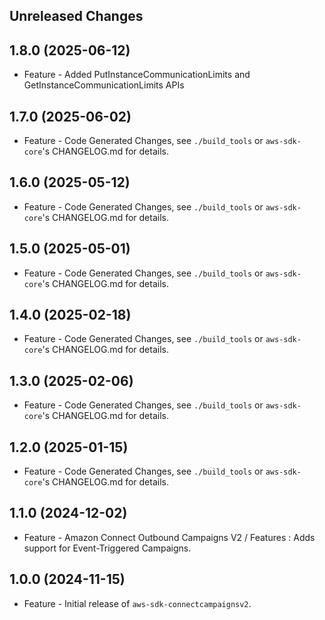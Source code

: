 Unreleased Changes
------------------

1.8.0 (2025-06-12)
------------------

* Feature - Added PutInstanceCommunicationLimits and GetInstanceCommunicationLimits APIs

1.7.0 (2025-06-02)
------------------

* Feature - Code Generated Changes, see `./build_tools` or `aws-sdk-core`'s CHANGELOG.md for details.

1.6.0 (2025-05-12)
------------------

* Feature - Code Generated Changes, see `./build_tools` or `aws-sdk-core`'s CHANGELOG.md for details.

1.5.0 (2025-05-01)
------------------

* Feature - Code Generated Changes, see `./build_tools` or `aws-sdk-core`'s CHANGELOG.md for details.

1.4.0 (2025-02-18)
------------------

* Feature - Code Generated Changes, see `./build_tools` or `aws-sdk-core`'s CHANGELOG.md for details.

1.3.0 (2025-02-06)
------------------

* Feature - Code Generated Changes, see `./build_tools` or `aws-sdk-core`'s CHANGELOG.md for details.

1.2.0 (2025-01-15)
------------------

* Feature - Code Generated Changes, see `./build_tools` or `aws-sdk-core`'s CHANGELOG.md for details.

1.1.0 (2024-12-02)
------------------

* Feature - Amazon Connect Outbound Campaigns V2 / Features : Adds support for Event-Triggered Campaigns.

1.0.0 (2024-11-15)
------------------

* Feature - Initial release of `aws-sdk-connectcampaignsv2`.


